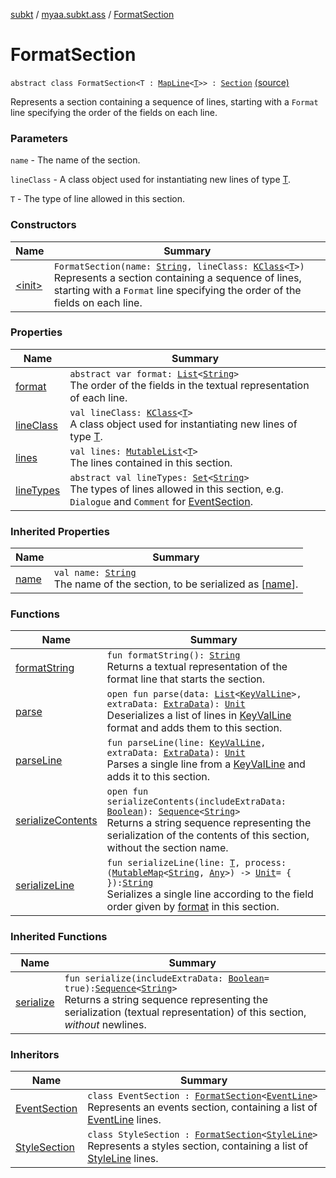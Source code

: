 [subkt](../../index.md) / [myaa.subkt.ass](../index.md) / [FormatSection](./index.md)

# FormatSection

`abstract class FormatSection<T : `[`MapLine`](../-map-line/index.md)`<`[`T`](index.md#T)`>> : `[`Section`](../-section/index.md) [(source)](https://github.com/Myaamori/SubKt/blob/0.1.9/src/main/kotlin/myaa/subkt/ass/parser.kt#L890)

Represents a section containing a sequence of lines, starting with a `Format` line
specifying the order of the fields on each line.

### Parameters

`name` - The name of the section.

`lineClass` - A class object used for instantiating new lines of type [T](index.md#T).

`T` - The type of line allowed in this section.

### Constructors

| Name | Summary |
|---|---|
| [&lt;init&gt;](-init-.md) | `FormatSection(name: `[`String`](https://kotlinlang.org/api/latest/jvm/stdlib/kotlin/-string/index.html)`, lineClass: `[`KClass`](https://kotlinlang.org/api/latest/jvm/stdlib/kotlin.reflect/-k-class/index.html)`<`[`T`](index.md#T)`>)`<br>Represents a section containing a sequence of lines, starting with a `Format` line specifying the order of the fields on each line. |

### Properties

| Name | Summary |
|---|---|
| [format](format.md) | `abstract var format: `[`List`](https://kotlinlang.org/api/latest/jvm/stdlib/kotlin.collections/-list/index.html)`<`[`String`](https://kotlinlang.org/api/latest/jvm/stdlib/kotlin/-string/index.html)`>`<br>The order of the fields in the textual representation of each line. |
| [lineClass](line-class.md) | `val lineClass: `[`KClass`](https://kotlinlang.org/api/latest/jvm/stdlib/kotlin.reflect/-k-class/index.html)`<`[`T`](index.md#T)`>`<br>A class object used for instantiating new lines of type [T](index.md#T). |
| [lines](lines.md) | `val lines: `[`MutableList`](https://kotlinlang.org/api/latest/jvm/stdlib/kotlin.collections/-mutable-list/index.html)`<`[`T`](index.md#T)`>`<br>The lines contained in this section. |
| [lineTypes](line-types.md) | `abstract val lineTypes: `[`Set`](https://kotlinlang.org/api/latest/jvm/stdlib/kotlin.collections/-set/index.html)`<`[`String`](https://kotlinlang.org/api/latest/jvm/stdlib/kotlin/-string/index.html)`>`<br>The types of lines allowed in this section, e.g. `Dialogue` and `Comment` for [EventSection](../-event-section/index.md). |

### Inherited Properties

| Name | Summary |
|---|---|
| [name](../-section/name.md) | `val name: `[`String`](https://kotlinlang.org/api/latest/jvm/stdlib/kotlin/-string/index.html)<br>The name of the section, to be serialized as [[name](../-section/name.md)]. |

### Functions

| Name | Summary |
|---|---|
| [formatString](format-string.md) | `fun formatString(): `[`String`](https://kotlinlang.org/api/latest/jvm/stdlib/kotlin/-string/index.html)<br>Returns a textual representation of the format line that starts the section. |
| [parse](parse.md) | `open fun parse(data: `[`List`](https://kotlinlang.org/api/latest/jvm/stdlib/kotlin.collections/-list/index.html)`<`[`KeyValLine`](../-key-val-line/index.md)`>, extraData: `[`ExtraData`](../-extra-data.md)`): `[`Unit`](https://kotlinlang.org/api/latest/jvm/stdlib/kotlin/-unit/index.html)<br>Deserializes a list of lines in [KeyValLine](../-key-val-line/index.md) format and adds them to this section. |
| [parseLine](parse-line.md) | `fun parseLine(line: `[`KeyValLine`](../-key-val-line/index.md)`, extraData: `[`ExtraData`](../-extra-data.md)`): `[`Unit`](https://kotlinlang.org/api/latest/jvm/stdlib/kotlin/-unit/index.html)<br>Parses a single line from a [KeyValLine](../-key-val-line/index.md) and adds it to this section. |
| [serializeContents](serialize-contents.md) | `open fun serializeContents(includeExtraData: `[`Boolean`](https://kotlinlang.org/api/latest/jvm/stdlib/kotlin/-boolean/index.html)`): `[`Sequence`](https://kotlinlang.org/api/latest/jvm/stdlib/kotlin.sequences/-sequence/index.html)`<`[`String`](https://kotlinlang.org/api/latest/jvm/stdlib/kotlin/-string/index.html)`>`<br>Returns a string sequence representing the serialization of the contents of this section, without the section name. |
| [serializeLine](serialize-line.md) | `fun serializeLine(line: `[`T`](index.md#T)`, process: (`[`MutableMap`](https://kotlinlang.org/api/latest/jvm/stdlib/kotlin.collections/-mutable-map/index.html)`<`[`String`](https://kotlinlang.org/api/latest/jvm/stdlib/kotlin/-string/index.html)`, `[`Any`](https://kotlinlang.org/api/latest/jvm/stdlib/kotlin/-any/index.html)`>) -> `[`Unit`](https://kotlinlang.org/api/latest/jvm/stdlib/kotlin/-unit/index.html)` = { }): `[`String`](https://kotlinlang.org/api/latest/jvm/stdlib/kotlin/-string/index.html)<br>Serializes a single line according to the field order given by [format](https://kotlinlang.org/api/latest/jvm/stdlib/kotlin.text/format.html) in this section. |

### Inherited Functions

| Name | Summary |
|---|---|
| [serialize](../-section/serialize.md) | `fun serialize(includeExtraData: `[`Boolean`](https://kotlinlang.org/api/latest/jvm/stdlib/kotlin/-boolean/index.html)` = true): `[`Sequence`](https://kotlinlang.org/api/latest/jvm/stdlib/kotlin.sequences/-sequence/index.html)`<`[`String`](https://kotlinlang.org/api/latest/jvm/stdlib/kotlin/-string/index.html)`>`<br>Returns a string sequence representing the serialization (textual representation) of this section, *without* newlines. |

### Inheritors

| Name | Summary |
|---|---|
| [EventSection](../-event-section/index.md) | `class EventSection : `[`FormatSection`](./index.md)`<`[`EventLine`](../-event-line/index.md)`>`<br>Represents an events section, containing a list of [EventLine](../-event-line/index.md) lines. |
| [StyleSection](../-style-section/index.md) | `class StyleSection : `[`FormatSection`](./index.md)`<`[`StyleLine`](../-style-line/index.md)`>`<br>Represents a styles section, containing a list of [StyleLine](../-style-line/index.md) lines. |
